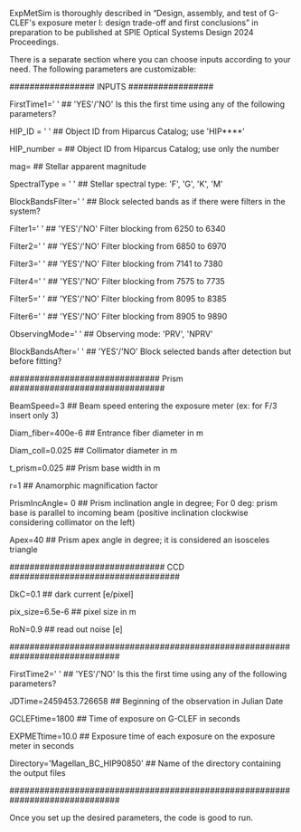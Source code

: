 ExpMetSim is thoroughly described in “Design, assembly, and test of G-CLEF's exposure meter I: design trade-off and first conclusions” in preparation to be published at SPIE Optical Systems Design 2024 Proceedings.

There is a separate section where you can choose inputs according to your need. The following parameters are 
customizable: 


#################                   INPUTS                   #################


FirstTime1=' ' ## 'YES'/'NO' Is this the first time using any of the following parameters?

HIP_ID = ' ' ## Object ID from Hiparcus Catalog; use 'HIP****'

HIP_number =  ## Object ID from Hiparcus Catalog; use only the number

mag= ## Stellar apparent magnitude

SpectralType = ' ' ## Stellar spectral type: 'F', 'G', 'K', 'M' 

BlockBandsFilter=' ' ## Block selected bands as if there were filters in the system? 

Filter1=' ' ## 'YES'/'NO' Filter blocking from 6250 to 6340

Filter2=' ' ## 'YES'/'NO' Filter blocking from 6850 to 6970

Filter3=' ' ## 'YES'/'NO' Filter blocking from 7141 to 7380

Filter4=' ' ## 'YES'/'NO' Filter blocking from 7575 to 7735

Filter5=' ' ## 'YES'/'NO' Filter blocking from 8095 to 8385

Filter6=' ' ## 'YES'/'NO' Filter blocking from 8905 to 9890

ObservingMode=' ' ## Observing mode: 'PRV', 'NPRV'

BlockBandsAfter=' ' ## 'YES'/'NO' Block selected bands after detection but before fitting?

##############################      Prism      ###############################

BeamSpeed=3 ## Beam speed entering the exposure meter (ex: for F/3 insert only 3)

Diam_fiber=400e-6 ## Entrance fiber diameter in m

Diam_coll=0.025 ## Collimator diameter in m

t_prism=0.025 ## Prism base width in m

r=1 ## Anamorphic magnification factor

PrismIncAngle= 0 ## Prism inclination angle in degree; For 0 deg: prism base is parallel to incoming beam 
(positive inclination clockwise considering collimator on the left)

Apex=40 ## Prism apex angle in degree; it is considered an isosceles triangle

###############################     CCD     ##################################

DkC=0.1 ## dark current [e/pixel]

pix_size=6.5e-6 ## pixel size in m

RoN=0.9 ## read out noise [e]

##############################################################################

FirstTime2=' ' ## 'YES'/'NO' Is this the first time using any of the following parameters?

JDTime=2459453.726658 ## Beginning of the observation in Julian Date

GCLEFtime=1800 ## Time of exposure on G-CLEF in seconds

EXPMETtime=10.0 ## Exposure time of each exposure on the exposure meter in seconds

Directory='Magellan_BC_HIP90850' ## Name of the directory containing the output files

##############################################################################


Once you set up the desired parameters, the code is good to run.
